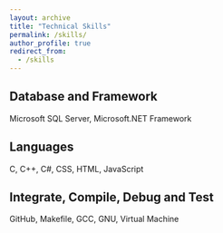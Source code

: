 ```yaml
---
layout: archive
title: "Technical Skills"
permalink: /skills/
author_profile: true
redirect_from: 
  - /skills
---
```


## Database and Framework
  Microsoft SQL Server, Microsoft.NET Framework

## Languages
  C, C++, C#, CSS, HTML, JavaScript

## Integrate, Compile, Debug and Test
  GitHub, Makefile, GCC, GNU, Virtual Machine
